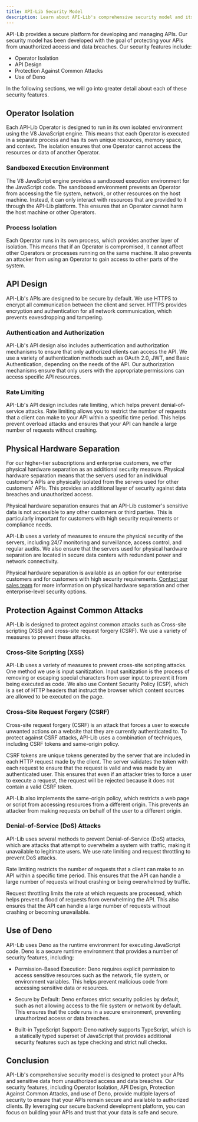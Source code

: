 ```yaml
---
title: API-Lib Security Model
description: Learn about API-Lib's comprehensive security model and its features designed to protect your APIs and sensitive data.
---
```


API-Lib provides a secure platform for developing and managing APIs. Our security model has been developed with the goal of protecting your APIs from unauthorized access and data breaches. Our security features include:

- Operator Isolation
- API Design
- Protection Against Common Attacks
- Use of Deno

In the following sections, we will go into greater detail about each of these security features.

## Operator Isolation

Each API-Lib Operator is designed to run in its own isolated environment using the V8 JavaScript engine. This means that each Operator is executed in a separate process and has its own unique resources, memory space, and context. The isolation ensures that one Operator cannot access the resources or data of another Operator.

### Sandboxed Execution Environment

The V8 JavaScript engine provides a sandboxed execution environment for the JavaScript code. The sandboxed environment prevents an Operator from accessing the file system, network, or other resources on the host machine. Instead, it can only interact with resources that are provided to it through the API-Lib platform. This ensures that an Operator cannot harm the host machine or other Operators.

### Process Isolation

Each Operator runs in its own process, which provides another layer of isolation. This means that if an Operator is compromised, it cannot affect other Operators or processes running on the same machine. It also prevents an attacker from using an Operator to gain access to other parts of the system.

## API Design

API-Lib's APIs are designed to be secure by default. We use HTTPS to encrypt all communication between the client and server. HTTPS provides encryption and authentication for all network communication, which prevents eavesdropping and tampering.

### Authentication and Authorization

API-Lib's API design also includes authentication and authorization mechanisms to ensure that only authorized clients can access the API. We use a variety of authentication methods such as OAuth 2.0, JWT, and Basic Authentication, depending on the needs of the API. Our authorization mechanisms ensure that only users with the appropriate permissions can access specific API resources.

### Rate Limiting

API-Lib's API design includes rate limiting, which helps prevent denial-of-service attacks. Rate limiting allows you to restrict the number of requests that a client can make to your API within a specific time period. This helps prevent overload attacks and ensures that your API can handle a large number of requests without crashing.

## Physical Hardware Separation

For our higher-tier subscriptions and enterprise customers, we offer physical hardware separation as an additional security measure. Physical hardware separation means that the servers used for an individual customer's APIs are physically isolated from the servers used for other customers' APIs. This provides an additional layer of security against data breaches and unauthorized access.

Physical hardware separation ensures that an API-Lib customer's sensitive data is not accessible to any other customers or third parties. This is particularly important for customers with high security requirements or compliance needs.

API-Lib uses a variety of measures to ensure the physical security of the servers, including 24/7 monitoring and surveillance, access control, and regular audits. We also ensure that the servers used for physical hardware separation are located in secure data centers with redundant power and network connectivity.

Physical hardware separation is available as an option for our enterprise customers and for customers with high security requirements. [Contact our sales team](mailto:contact@nunosoft.net) for more information on physical hardware separation and other enterprise-level security options.

## Protection Against Common Attacks

API-Lib is designed to protect against common attacks such as Cross-site scripting (XSS) and cross-site request forgery (CSRF). We use a variety of measures to prevent these attacks.

### Cross-Site Scripting (XSS)

API-Lib uses a variety of measures to prevent cross-site scripting attacks. One method we use is input sanitization. Input sanitization is the process of removing or escaping special characters from user input to prevent it from being executed as code. We also use Content Security Policy (CSP), which is a set of HTTP headers that instruct the browser which content sources are allowed to be executed on the page.

### Cross-Site Request Forgery (CSRF)

Cross-site request forgery (CSRF) is an attack that forces a user to execute unwanted actions on a website that they are currently authenticated to. To protect against CSRF attacks, API-Lib uses a combination of techniques, including CSRF tokens and same-origin policy.

CSRF tokens are unique tokens generated by the server that are included in each HTTP request made by the client. The server validates the token with each request to ensure that the request is valid and was made by an authenticated user. This ensures that even if an attacker tries to force a user to execute a request, the request will be rejected because it does not contain a valid CSRF token.

API-Lib also implements the same-origin policy, which restricts a web page or script from accessing resources from a different origin. This prevents an attacker from making requests on behalf of the user to a different origin.

### Denial-of-Service (DoS) Attacks

API-Lib uses several methods to prevent Denial-of-Service (DoS) attacks, which are attacks that attempt to overwhelm a system with traffic, making it unavailable to legitimate users. We use rate limiting and request throttling to prevent DoS attacks.

Rate limiting restricts the number of requests that a client can make to an API within a specific time period. This ensures that the API can handle a large number of requests without crashing or being overwhelmed by traffic.

Request throttling limits the rate at which requests are processed, which helps prevent a flood of requests from overwhelming the API. This also ensures that the API can handle a large number of requests without crashing or becoming unavailable.

## Use of Deno

API-Lib uses Deno as the runtime environment for executing JavaScript code. Deno is a secure runtime environment that provides a number of security features, including:

- Permission-Based Execution: Deno requires explicit permission to access sensitive resources such as the network, file system, or environment variables. This helps prevent malicious code from accessing sensitive data or resources.

- Secure by Default: Deno enforces strict security policies by default, such as not allowing access to the file system or network by default. This ensures that the code runs in a secure environment, preventing unauthorized access or data breaches.

- Built-in TypeScript Support: Deno natively supports TypeScript, which is a statically typed superset of JavaScript that provides additional security features such as type checking and strict null checks.

## Conclusion

API-Lib's comprehensive security model is designed to protect your APIs and sensitive data from unauthorized access and data breaches. Our security features, including Operator Isolation, API Design, Protection Against Common Attacks, and use of Deno, provide multiple layers of security to ensure that your APIs remain secure and available to authorized clients. By leveraging our secure backend development platform, you can focus on building your APIs and trust that your data is safe and secure.
